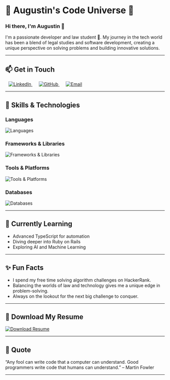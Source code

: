 # 🌟 Augustin's Code Universe 🌟


### Hi there, I'm Augustin 👋

I'm a passionate developer and law student 🚀. My journey in the tech world has been a blend of legal studies and software development, creating a unique perspective on solving problems and building innovative solutions.

---

## 📫 Get in Touch

<div align="start">
  <a href="https://www.linkedin.com/in/jean-jacques-augustin" style="margin: 10px;">
    <img src="https://img.shields.io/badge/LinkedIn-%230077B5.svg?&style=for-the-badge&logo=linkedin&logoColor=white" alt="LinkedIn"/>
  </a>
  <a href="https://github.com/Jean-Jacques-Augustin" style="margin: 10px;">
    <img src="https://img.shields.io/badge/GitHub-%2312100E.svg?&style=for-the-badge&logo=github&logoColor=white" alt="GitHub"/>
  </a>
  <a href="mailto:rjja@outlook.fr" style="margin: 10px;">
    <img src="https://img.shields.io/badge/Email-%23D14836.svg?&style=for-the-badge&logo=gmail&logoColor=white" alt="Email"/>
  </a>
</div>

---

## 🚀 Skills & Technologies

### Languages
<div align="start">
  <img src="https://skillicons.dev/icons?i=javascript,typescript,ruby,html,css,java,bash,php" alt="Languages" />
</div>

### Frameworks & Libraries
<div align="start">
  <img src="https://skillicons.dev/icons?i=react,nextjs,nodejs,express,rails,tailwind,laravel,symfony,spring" alt="Frameworks & Libraries" />
</div>

### Tools & Platforms
<div align="start">
  <img src="https://skillicons.dev/icons?i=git,github,docker,heroku,vscode" alt="Tools & Platforms" />
</div>

### Databases
<div align="start">
  <img src="https://skillicons.dev/icons?i=mysql,postgres,mongodb,sqlite" alt="Databases" />
</div>

---

## 🌱 Currently Learning

- Advanced TypeScript for automation
- Diving deeper into Ruby on Rails
- Exploring AI and Machine Learning

---

## ✨ Fun Facts

- I spend my free time solving algorithm challenges on HackerRank.
- Balancing the worlds of law and technology gives me a unique edge in problem-solving.
- Always on the lookout for the next big challenge to conquer.

---

## 📄 Download My Resume

<div align="start">
  <a href="/files/Jean-Jacques-Augustin.pdf">
    <img src="https://img.shields.io/badge/Resume-Download-blue?style=for-the-badge&logo=google-drive" alt="Download Resume" />
  </a>
</div>

---

## 💬 Quote

“Any fool can write code that a computer can understand. Good programmers write code that humans can understand.” – Martin Fowler

---
